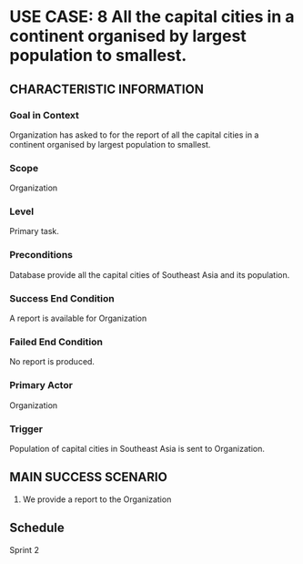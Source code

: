 # USE CASE: 8 All the capital cities in a continent organised by largest population to smallest.

## CHARACTERISTIC INFORMATION

### Goal in Context
Organization has asked to for the report of all the capital cities in a continent organised by largest population to smallest. 


### Scope

Organization

### Level

Primary task.

### Preconditions

Database provide all the capital cities of Southeast Asia and its population. 

### Success End Condition

A report is available for Organization

### Failed End Condition

No report is produced.

### Primary Actor

Organization

### Trigger

Population of capital cities in Southeast Asia is sent to Organization.

## MAIN SUCCESS SCENARIO

1. We provide a report to the Organization

## Schedule
Sprint 2